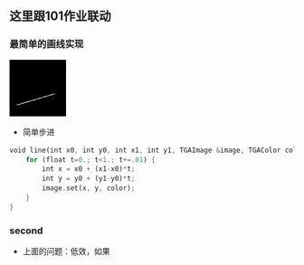 ## 这里跟101作业联动
### 最简单的画线实现
![first_attempt](image/first_attempt.png)
* 简单步进
``` rust
void line(int x0, int y0, int x1, int y1, TGAImage &image, TGAColor color) { 
    for (float t=0.; t<1.; t+=.01) { 
        int x = x0 + (x1-x0)*t; 
        int y = y0 + (y1-y0)*t; 
        image.set(x, y, color); 
    } 
}
```
### second
* 上面的问题：低效，如果